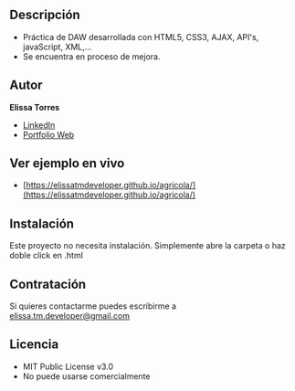 ## Descripción

* Práctica de DAW desarrollada con HTML5, CSS3, AJAX, API's, javaScript, XML,...
* Se encuentra en proceso de mejora.

## Autor
**Elissa Torres**
* [LinkedIn](https://www.linkedin.com/in/elissatmdeveloper)
* [Portfolio Web](https://elissatmdeveloper.000webhostapp.com)

## Ver ejemplo en vivo 
- [https://elissatmdeveloper.github.io/agricola/](https://elissatmdeveloper.github.io/agricola/)

## Instalación
Este proyecto no necesita instalación. Simplemente abre la carpeta o haz doble click en .html

## Contratación
Si quieres contactarme puedes escribirme a elissa.tm.developer@gmail.com

## Licencia
* MIT Public License v3.0
* No puede usarse comercialmente

